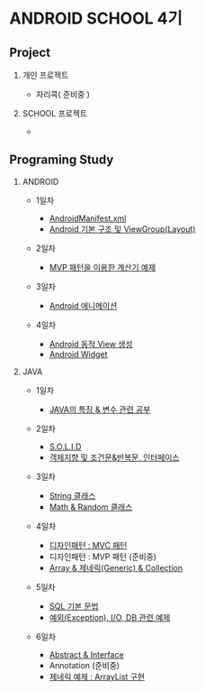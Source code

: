 ANDROID SCHOOL 4기
====================================================
Project
----------------------------------------------------
1. 개인 프로젝트

    - 자리콕( 준비중 )

2. SCHOOL 프로젝트

    - []()

Programing Study
----------------------------------------------------
1. ANDROID

    - 1일차

        - [AndroidManifest.xml](https://github.com/Hooooong/DAY7_Manifest)
        - [Android 기본 구조 및 ViewGroup(Layout)](https://github.com/Hooooong/DAY7_Android)

    - 2일차

        - [MVP 패턴을 이용한 계산기 예제](https://github.com/Hooooong/DAY8_Calculator)

    - 3일차

        - [Android 애니메이션](https://github.com/Hooooong/DAY9_Animation)

    - 4일차

        - [Android 동적 View 생성](https://github.com/Hooooong/DAY10_DynamicView)
        - [Android Widget](https://github.com/Hooooong/DAY10_Widget)

2. JAVA

    - 1일차

        - [JAVA의 특징 & 변수 관련 공부](https://github.com/Hooooong/DAY1_HelloJava)

    - 2일차

        - [S.O.L.I.D](https://github.com/Hooooong/DAY2_S.O.L.I.D)
        - [객체지향 및 조건문&반복문, 인터페이스](https://github.com/Hooooong/DAY2_Change)

    - 3일차

        - [String 클래스](https://github.com/Hooooong/DAY3_StringClass)
        - [Math & Random 클래스](https://github.com/Hooooong/DAY3_MathClass)

    - 4일차

        - [디자인패턴 : MVC 패턴](https://github.com/Hooooong/DAY4_MVC)
        - 디자인패턴 : MVP 패턴 (준비중)
        - [Array & 제네릭(Generic) & Collection](https://github.com/Hooooong/DAY4_Collections)

    - 5일차

        - [SQL 기본 문법](https://github.com/Hooooong/DAY5_SQL)
        - [예외(Exception), I/O, DB 관련 예제](https://github.com/Hooooong/DAY5_Memo)

    - 6일차

        - [Abstract & Interface](https://github.com/Hooooong/DAY6_Abstract-Interface)
        - Annotation (준비중)
        - [제네릭 예제 : ArrayList 구현](https://github.com/Hooooong/DAY6_GenericSample)
